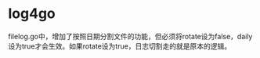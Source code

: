 log4go
======
filelog.go中，增加了按照日期分割文件的功能，但必须将rotate设为false，daily设为true才会生效。如果rotate设为true，日志切割走的就是原本的逻辑。
